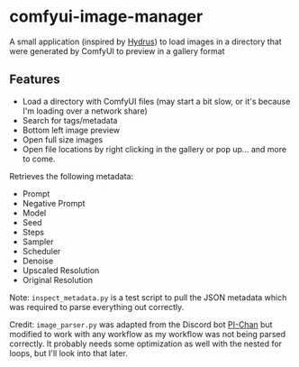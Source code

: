 # comfyui-image-manager

A small application (inspired by [Hydrus](https://github.com/hydrusnetwork/hydrus)) to load images in a directory that were generated by ComfyUI to preview in a gallery format

## Features
* Load a directory with ComfyUI files (may start a bit slow, or it's because I'm loading over a network share)
* Search for tags/metadata
* Bottom left image preview
* Open full size images
* Open file locations by right clicking in the gallery or pop up... and more to come.

Retrieves the following metadata:
* Prompt
* Negative Prompt
* Model
* Seed
* Steps
* Sampler
* Scheduler
* Denoise
* Upscaled Resolution
* Original Resolution

Note: `inspect_metadata.py` is a test script to pull the JSON metadata which was required to parse everything out correctly.

Credit: `image_parser.py` was adapted from the Discord bot [PI-Chan](https://github.com/yoinked-h/PI-Chan) but modified to work with any workflow as my workflow was not being parsed correctly. It probably needs some optimization as well with the nested for loops, but I'll look into that later.
